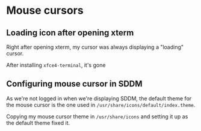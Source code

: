 # Mouse cursors

## Loading icon after opening xterm

Right after opening xterm, my cursor was always displaying a "loading" cursor.

After installing `xfce4-terminal`, it's gone

## Configuring mouse cursor in SDDM

As we're not logged in when we're displaying SDDM, the default theme for the
mouse cursor is the one used in `/usr/share/icons/default/index.theme`.

Copying my mouse cursor theme in `/usr/share/icons` and setting it up as the
default theme fixed it.
